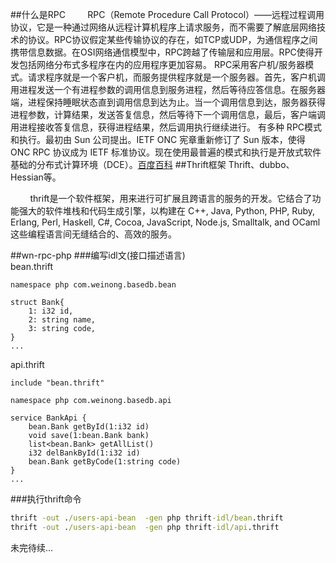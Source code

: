 ##什么是RPC
&#160; &#160; &#160; &#160;
RPC（Remote Procedure Call Protocol）——远程过程调用协议，它是一种通过网络从远程计算机程序上请求服务，而不需要了解底层网络技术的协议。RPC协议假定某些传输协议的存在，如TCP或UDP，为通信程序之间携带信息数据。在OSI网络通信模型中，RPC跨越了传输层和应用层。RPC使得开发包括网络分布式多程序在内的应用程序更加容易。
RPC采用客户机/服务器模式。请求程序就是一个客户机，而服务提供程序就是一个服务器。首先，客户机调用进程发送一个有进程参数的调用信息到服务进程，然后等待应答信息。在服务器端，进程保持睡眠状态直到调用信息到达为止。当一个调用信息到达，服务器获得进程参数，计算结果，发送答复信息，然后等待下一个调用信息，最后，客户端调用进程接收答复信息，获得进程结果，然后调用执行继续进行。
有多种 RPC模式和执行。最初由 Sun 公司提出。IETF ONC 宪章重新修订了 Sun 版本，使得 ONC RPC 协议成为 IETF 标准协议。现在使用最普遍的模式和执行是开放式软件基础的分布式计算环境（DCE）。[百度百科](http://baike.baidu.com/link?url=biFWaN66mb_2XrFxrVnOUhPMF_r0h1EN-_BihQH5CPo0Psp3q0BATbLx1WOpwNBf9m0TDXnUhSIP3L74c1ruGj3IdOU4oTY80oQm8Yr4Qjq)
##Thrift框架
  Thrift、dubbo、Hessian等。

&#160; &#160; &#160; &#160;
thrift是一个软件框架，用来进行可扩展且跨语言的服务的开发。它结合了功能强大的软件堆栈和代码生成引擎，以构建在 C++, Java, Python, PHP, Ruby, Erlang, Perl, Haskell, C#, Cocoa, JavaScript, Node.js, Smalltalk, and OCaml 这些编程语言间无缝结合的、高效的服务。

##wn-rpc-php
###编写idl文(接口描述语言)<br/>
bean.thrift
```idl
namespace php com.weinong.basedb.bean

struct Bank{
    1: i32 id,
    2: string name,
    3: string code,
} 
...
```
api.thrift
```idl
include "bean.thrift"

namespace php com.weinong.basedb.api

service BankApi {
    bean.Bank getById(1:i32 id)
    void save(1:bean.Bank bank)
    list<bean.Bank> getAllList()
    i32 delBankById(1:i32 id)
    bean.Bank getByCode(1:string code)
}
...
```
###执行thrift命令
```bat
thrift -out ./users-api-bean  -gen php thrift-idl/bean.thrift
thrift -out ./users-api-bean  -gen php thrift-idl/api.thrift
```
未完待续...
